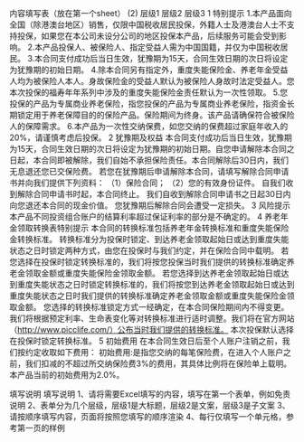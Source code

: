 内容填写表（放在第一个sheet） (2)
	层级1	层级2	层级3
	1 特别提示
		1.本产品面向全国（除港澳台地区）销售，仅限中国税收居民投保，外籍人士及港澳台人士不支持投保，如果您在本公司未设分公司的地区投保本产品，后续服务可能会受到影响。
		2.本产品投保人、被保险人、指定受益人需为中国国籍，并仅为中国税收居民。
		3.本合同支付成功后当日生效，犹豫期为15天，合同生效日期的次日将设定为犹豫期的初始日期。
		4.除本合同另有指定外，重度失能保险金、养老年金受益人均为被保险人本人。身故保险金的受益人默认为被保险人身故时法定受益人。您本次投保的福寿年年系列中涉及的重度失能保险金责任默认为一次性领取。
		5.您投保的产品为专属商业养老保险，指您投保的产品为专属商业养老保险，指资金长期锁定用于养老保障目的的保险产品。保险期间为终身。该产品请确保符合被保险人的保障需求。
		6.本产品为一次性交纳保费，如您交纳的保费超过家庭年收入的20%，请谨慎考虑后投保。
	2 犹豫期及权益
		本合同支付成功后当日生效，犹豫期为15天，合同生效日期的次日将设定为犹豫期的初始日期。自您申请解除本合同之日起，本合同即被解除，我们自始不承担保险责任。本合同解除后30日内，我们无息退还您已交保险费。
		若您在犹豫期后申请解除本合同，请填写解除合同申请书并向我们提供下列资料：
		（1）保险合同；
		（2）您的有效身份证件。
		自我们收到解除合同申请书时起，本合同终止。
		我们自收到解除合同申请书之日起30日内向您退还本合同的现金价值。
		您犹豫期后解除合同会遭受一定损失。
	3 风险提示
		本产品不同投资组合账户的结算利率超过保证利率的部分是不确定的。
	4 养老年金领取转换表特别提示
		本合同的转换标准包括养老年金转换标准和重度失能保险金转换标准。
		转换标准分为投保时锁定、到达养老金领取起始日或达到重度失能状态之日时锁定两种方式，由您在投保时与我们约定，并在保险合同中载明。
		若您选择在投保时锁定转换标准的，我们将按您投保当时我们提供的转换标准确定养老金领取金额或重度失能保险金领取金额。
		若您选择到达养老金领取起始日或达到重度失能状态之日时锁定转换标准的，我们将按您到达养老金领取起始日或达到重度失能状态之日时我们提供的转换标准确定养老金领取金额或重度失能保险金领取金额。
		您选择的转换标准锁定方式一经确定，在本合同保险期间内不得变更。
		我们将根据预定利率、生命表变化等对转换标准进行适时调整。我们将在官方网站（http://www.picclife.com/）公布当时我们提供的转换标准。
		本次投保默认选择在投保时锁定转换标准。
	5 初始费用
		在本合同生效日后至个人账户注销之前，我们按约定收取如下费用：
		初始费用:是指您交纳的每笔保险费，在进入个人账户之前，我们扣减的不超过所交纳保险费3%的费用，其具体比例将在保险单上载明。
		本产品当前的初始费用为2.0%。


填写说明
	填写说明
	1、请将需要Excel填写的内容，填写在第一个表单，例如免责说明
	2、表单分为几个层级，层级1是大标题，层级2是文案，层级3是子文案
	3、请按顺序填写内容，页面将按照您填写的顺序渲染
	4、每行仅填写一个单元格，参考第一页的样例


